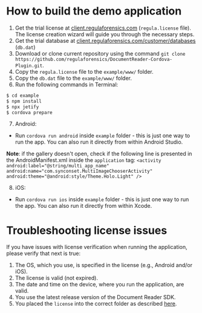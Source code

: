 # How to build the demo application

1. Get the trial license at [client.regulaforensics.com](https://client.regulaforensics.com/) (`regula.license` file). The license creation wizard will guide you through the necessary steps.
2. Get the trial database at [client.regulaforensics.com/customer/databases](https://client.regulaforensics.com/customer/databases) (`db.dat`)
3. Download or clone current repository using the command `git clone https://github.com/regulaforensics/DocumentReader-Cordova-Plugin.git`.
4. Copy the `regula.license` file to the `example/www/` folder.
5. Copy the `db.dat` file to the `example/www/` folder.
6. Run the following commands in Terminal:
```bash
$ cd example
$ npm install
$ npx jetify
$ cordova prepare
```

7. Android:
  * Run `cordova run android` inside `example` folder - this is just one way to run the app. You can also run it directly from within Android Studio.

**Note**: if the gallery doesn't open, check if the following line is presented in the AndroidManifest.xml inside the `application` tag:
`<activity android:label="@string/multi_app_name" android:name="com.synconset.MultiImageChooserActivity" android:theme="@android:style/Theme.Holo.Light" />`

8. iOS:
  * Run `cordova run ios` inside `example` folder - this is just one way to run the app. You can also run it directly from within Xcode.

# Troubleshooting license issues

If you have issues with license verification when running the application, please verify that next is true:
1. The OS, which you use, is specified in the license (e.g., Android and/or iOS).
3. The license is valid (not expired).
4. The date and time on the device, where you run the application, are valid.
5. You use the latest release version of the Document Reader SDK.
6. You placed the `license` into the correct folder as described [here](#how-to-build-demo-application).
